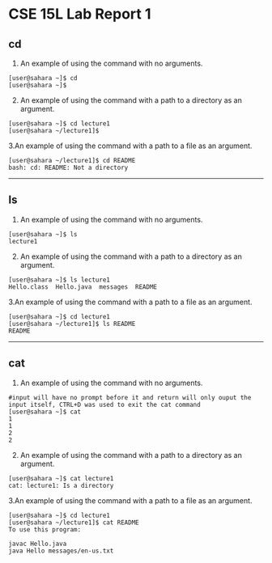 # CSE 15L Lab Report 1

## cd
1. An example of using the command with no arguments.
```
[user@sahara ~]$ cd
[user@sahara ~]$
```
2. An example of using the command with a path to a directory as an argument.
```
[user@sahara ~]$ cd lecture1
[user@sahara ~/lecture1]$ 
```
3.An example of using the command with a path to a file as an argument.
```
[user@sahara ~/lecture1]$ cd README
bash: cd: README: Not a directory
```
---
## ls
1. An example of using the command with no arguments.
```
[user@sahara ~]$ ls
lecture1
```
2. An example of using the command with a path to a directory as an argument.
```
[user@sahara ~]$ ls lecture1
Hello.class  Hello.java  messages  README
```
3.An example of using the command with a path to a file as an argument.
```
[user@sahara ~]$ cd lecture1
[user@sahara ~/lecture1]$ ls README
README
```
---
## cat
1. An example of using the command with no arguments.
```
#input will have no prompt before it and return will only ouput the input itself, CTRL+D was used to exit the cat command
[user@sahara ~]$ cat
1
1
2
2
```
2. An example of using the command with a path to a directory as an argument.
```
[user@sahara ~]$ cat lecture1
cat: lecture1: Is a directory
```
3.An example of using the command with a path to a file as an argument.
```
[user@sahara ~]$ cd lecture1
[user@sahara ~/lecture1]$ cat README
To use this program:

javac Hello.java
java Hello messages/en-us.txt
```
